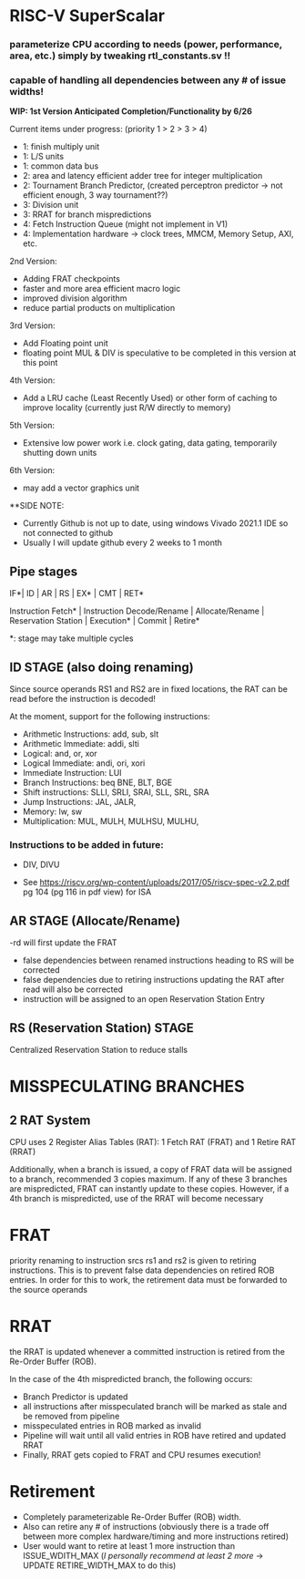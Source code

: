 # RISC-V SuperScalar

### parameterize CPU according to needs (power, performance, area, etc.) simply by tweaking rtl_constants.sv !!
### capable of handling all dependencies between any # of issue widths!


**WIP: 1st Version Anticipated Completion/Functionality by 6/26**


Current items under progress: (priority 1 > 2 > 3 > 4)
- 1: finish multiply unit
- 1: L/S units
- 1: common data bus
- 2: area and latency efficient adder tree for integer multiplication
- 2: Tournament Branch Predictor, (created perceptron predictor -> not efficient enough, 3 way tournament??)
- 3: Division unit
- 3: RRAT for branch mispredictions
- 4: Fetch Instruction Queue (might not implement in V1)
- 4: Implementation hardware -> clock trees, MMCM, Memory Setup, AXI, etc.
 
2nd Version:
- Adding FRAT checkpoints
- faster and more area efficient macro logic
- improved division algorithm
- reduce partial products on multiplication

3rd Version:
- Add Floating point unit
- floating point MUL & DIV is speculative to be completed in this version at this point

4th Version:
- Add a LRU cache (Least Recently Used) or other form of caching to improve locality (currently just R/W directly to memory)

5th Version:
- Extensive low power work i.e. clock gating, data gating, temporarily shutting down units

6th Version:
- may add a vector graphics unit

**SIDE NOTE:
-  Currently Github is not up to date, using windows Vivado 2021.1 IDE so not connected to github
-  Usually I will update github every 2 weeks to 1 month
## Pipe stages

IF*| ID | AR | RS | EX* | CMT | RET* 

Instruction Fetch* | Instruction Decode/Rename | Allocate/Rename | Reservation Station | Execution* | Commit | Retire*

*: stage may take multiple cycles

## ID STAGE (also doing renaming)

  Since source operands RS1 and RS2 are in fixed locations, the RAT can be read before the instruction is decoded!
  
  At the moment, support for the following instructions:
-   Arithmetic Instructions: add, sub, slt
-   Arithmetic Immediate: addi, slti
-   Logical: and, or, xor
-   Logical Immediate: andi, ori, xori
-   Immediate Instruction: LUI
-   Branch Instructions: 	beq BNE, BLT, BGE
-   Shift instructions: SLLI, SRLI, SRAI, SLL, SRL, SRA
-   Jump Instructions: JAL, JALR,
-   Memory: lw, sw
-   Multiplication: MUL, MULH, MULHSU, MULHU, 
  
### Instructions to be added in future:
-   DIV, DIVU

- See https://riscv.org/wp-content/uploads/2017/05/riscv-spec-v2.2.pdf pg 104 (pg 116 in pdf view)  for ISA

## AR STAGE (Allocate/Rename)

-rd will first update the FRAT
- false dependencies between renamed instructions heading to RS will be corrected
- false dependencies due to retiring instructions updating the RAT after read will also be corrected
- instruction will be assigned to an open Reservation Station Entry

## RS (Reservation Station) STAGE 
Centralized Reservation Station to reduce stalls

# MISSPECULATING BRANCHES

## 2 RAT System

CPU uses 2 Register Alias Tables (RAT): 1 Fetch RAT (FRAT) and 1 Retire RAT (RRAT)

Additionally, when a branch is issued, a copy of FRAT data will be assigned to a branch, recommended 3 copies maximum. If any of these 3 branches are mispredicted, FRAT can instantly update to these copies. However, if a 4th branch is mispredicted, use of the RRAT will become necessary

# FRAT

priority renaming to instruction srcs rs1 and rs2 is given to retiring instructions. This is to prevent false data dependencies on retired ROB entries. In order for this to work, the retirement data must be forwarded to the source operands

# RRAT

the RRAT is updated whenever a committed instruction is retired from the Re-Order Buffer (ROB). 

In the case of the 4th mispredicted branch, the following occurs:
- Branch Predictor is updated
- all instructions after misspeculated branch will be marked as stale and be removed from pipeline
- misspeculated entries in ROB marked as invalid
- Pipeline will wait until all valid entries in ROB have retired and updated RRAT
- Finally, RRAT gets copied to FRAT and CPU resumes execution!

# Retirement
- Completely parameterizable Re-Order Buffer (ROB) width. 
- Also can retire any # of instructions (obviously there is a trade off between more complex hardware/timing and more instructions retired)
- User would want to retire at least 1 more instruction than ISSUE_WDITH_MAX (*I personally recommend at least 2 more* -> UPDATE RETIRE_WIDTH_MAX to do this)

